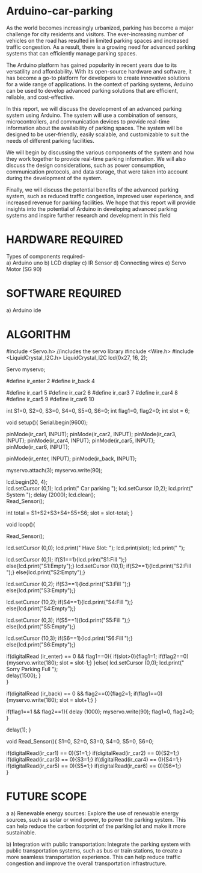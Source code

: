 # Arduino-car-parking
As the world becomes increasingly urbanized, parking has become a major challenge for city residents and visitors. The ever-increasing number of vehicles on the road has resulted in limited parking spaces and increased traffic congestion. As a result, there is a growing need for advanced parking systems that can efficiently manage parking spaces.

The Arduino platform has gained popularity in recent years due to its versatility and affordability. With its open-source hardware and software, it has become a go-to platform for developers to create innovative solutions for a wide range of applications. In the context of parking systems, Arduino can be used to develop advanced parking solutions that are efficient, reliable, and cost-effective.

In this report, we will discuss the development of an advanced parking system using Arduino. The system will use a combination of sensors, microcontrollers, and communication devices to provide real-time information about the availability of parking spaces. The system will be designed to be user-friendly, easily scalable, and customizable to suit the needs of different parking facilities.

We will begin by discussing the various components of the system and how they work together to provide real-time parking information. We will also discuss the design considerations, such as power consumption, communication protocols, and data storage, that were taken into account during the development of the system.

Finally, we will discuss the potential benefits of the advanced parking system, such as reduced traffic congestion, improved user experience, and increased revenue for parking facilities. We hope that this report will provide insights into the potential of Arduino in developing advanced parking systems and inspire further research and development in this field


# HARDWARE REQUIRED 
Types of components required-   
a)	Arduino uno 
b)	LCD display
c)	IR Sensor
d)	Connecting wires 
e)	Servo Motor (SG 90)


#  SOFTWARE REQUIRED
a) Arduino ide 

# ALGORITHM
 #include <Servo.h> //includes the servo library
#include <Wire.h> 
#include <LiquidCrystal_I2C.h>
LiquidCrystal_I2C lcd(0x27, 16, 2);

Servo myservo;

#define ir_enter 2
#define ir_back  4

#define ir_car1 5
#define ir_car2 6
#define ir_car3 7
#define ir_car4 8
#define ir_car5 9
#define ir_car6 10

int S1=0, S2=0, S3=0, S4=0, S5=0, S6=0;
int flag1=0, flag2=0; 
int slot = 6;  

void setup(){
Serial.begin(9600);

pinMode(ir_car1, INPUT);
pinMode(ir_car2, INPUT);
pinMode(ir_car3, INPUT);
pinMode(ir_car4, INPUT);
pinMode(ir_car5, INPUT);
pinMode(ir_car6, INPUT);

pinMode(ir_enter, INPUT);
pinMode(ir_back, INPUT);
  
myservo.attach(3);
myservo.write(90);

lcd.begin(20, 4);  
lcd.setCursor (0,1);
lcd.print("    Car  parking  ");
lcd.setCursor (0,2);
lcd.print("       System     ");
delay (2000);
lcd.clear();   
Read_Sensor();

int total = S1+S2+S3+S4+S5+S6;
slot = slot-total; 
}

void loop(){

Read_Sensor();

lcd.setCursor (0,0);
lcd.print("   Have Slot: "); 
lcd.print(slot);
lcd.print("    ");  

lcd.setCursor (0,1);
if(S1==1){lcd.print("S1:Fill ");}
     else{lcd.print("S1:Empty");}
lcd.setCursor (10,1);
if(S2==1){lcd.print("S2:Fill ");}
     else{lcd.print("S2:Empty");}

lcd.setCursor (0,2);
if(S3==1){lcd.print("S3:Fill ");}
     else{lcd.print("S3:Empty");}

lcd.setCursor (10,2);
if(S4==1){lcd.print("S4:Fill ");}
     else{lcd.print("S4:Empty");}

 lcd.setCursor (0,3);
if(S5==1){lcd.print("S5:Fill ");}
     else{lcd.print("S5:Empty");}

lcd.setCursor (10,3);
if(S6==1){lcd.print("S6:Fill ");}
     else{lcd.print("S6:Empty");}    

if(digitalRead (ir_enter) == 0 && flag1==0){
if(slot>0){flag1=1;
if(flag2==0){myservo.write(180); slot = slot-1;}
}else{
lcd.setCursor (0,0);
lcd.print(" Sorry Parking Full ");  
delay(1500);
}   
}

if(digitalRead (ir_back) == 0 && flag2==0){flag2=1;
if(flag1==0){myservo.write(180); slot = slot+1;}
}

if(flag1==1 && flag2==1){
delay (1000);
myservo.write(90);
flag1=0, flag2=0;
}

delay(1);
}

void Read_Sensor(){
S1=0, S2=0, S3=0, S4=0, S5=0, S6=0;

if(digitalRead(ir_car1) == 0){S1=1;}
if(digitalRead(ir_car2) == 0){S2=1;}
if(digitalRead(ir_car3) == 0){S3=1;}
if(digitalRead(ir_car4) == 0){S4=1;}
if(digitalRead(ir_car5) == 0){S5=1;}
if(digitalRead(ir_car6) == 0){S6=1;}  
}


# FUTURE SCOPE

a
a) Renewable energy sources: Explore the use of renewable energy sources, such as solar or wind power, to power the parking system. This can help reduce the carbon footprint of the parking lot and make it more sustainable.

b) Integration with public transportation: Integrate the parking system with public transportation systems, such as bus or train stations, to create a more seamless transportation experience. This can help reduce traffic congestion and improve the overall transportation infrastructure.

